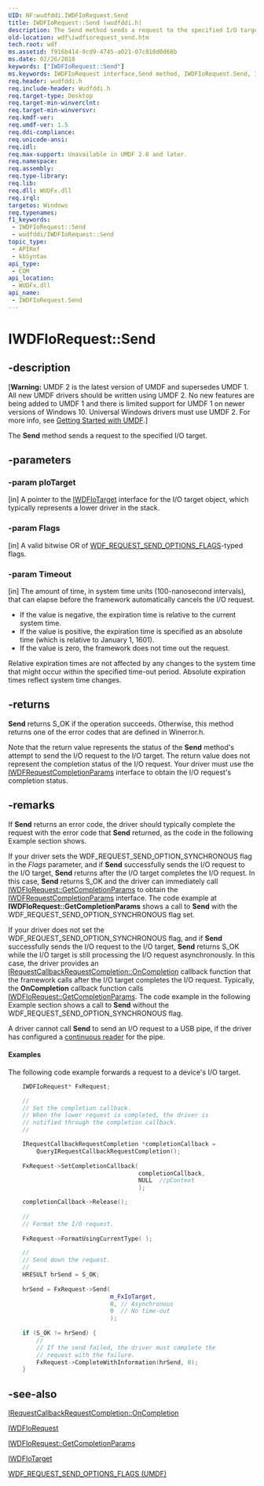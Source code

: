 ```yaml
---
UID: NF:wudfddi.IWDFIoRequest.Send
title: IWDFIoRequest::Send (wudfddi.h)
description: The Send method sends a request to the specified I/O target.
old-location: wdf\iwdfiorequest_send.htm
tech.root: wdf
ms.assetid: f916b414-9cd9-4745-a021-07c810d0d68b
ms.date: 02/26/2018
keywords: ["IWDFIoRequest::Send"]
ms.keywords: IWDFIoRequest interface,Send method, IWDFIoRequest.Send, IWDFIoRequest::Send, Send, Send method, Send method,IWDFIoRequest interface, UMDFRequestObjectRef_f3a8e812-392d-478c-8234-8125bec14f1d.xml, umdf.iwdfiorequest_send, wdf.iwdfiorequest_send, wudfddi/IWDFIoRequest::Send
req.header: wudfddi.h
req.include-header: Wudfddi.h
req.target-type: Desktop
req.target-min-winverclnt: 
req.target-min-winversvr: 
req.kmdf-ver: 
req.umdf-ver: 1.5
req.ddi-compliance: 
req.unicode-ansi: 
req.idl: 
req.max-support: Unavailable in UMDF 2.0 and later.
req.namespace: 
req.assembly: 
req.type-library: 
req.lib: 
req.dll: WUDFx.dll
req.irql: 
targetos: Windows
req.typenames: 
f1_keywords:
 - IWDFIoRequest::Send
 - wudfddi/IWDFIoRequest::Send
topic_type:
 - APIRef
 - kbSyntax
api_type:
 - COM
api_location:
 - WUDFx.dll
api_name:
 - IWDFIoRequest.Send
---
```


# IWDFIoRequest::Send


## -description

<p class="CCE_Message">[<b>Warning:</b> UMDF 2 is the latest version of UMDF and supersedes UMDF 1.  All new UMDF drivers should be written using UMDF 2.  No new features are being added to UMDF 1 and there is limited support for UMDF 1 on newer versions of Windows 10.  Universal Windows drivers must use UMDF 2.  For more info, see <a href="https://docs.microsoft.com/windows-hardware/drivers/wdf/getting-started-with-umdf-version-2">Getting Started with UMDF</a>.]

The <b>Send</b> method sends a request to the specified I/O target.

## -parameters

### -param pIoTarget 

[in]
A pointer to the <a href="https://docs.microsoft.com/windows-hardware/drivers/ddi/wudfddi/nn-wudfddi-iwdfiotarget">IWDFIoTarget</a> interface for the I/O target object, which typically represents a lower driver in the stack.

### -param Flags 

[in]
A valid bitwise OR of <a href="https://docs.microsoft.com/windows-hardware/drivers/ddi/wdfrequest/ne-wdfrequest-_wdf_request_send_options_flags">WDF_REQUEST_SEND_OPTIONS_FLAGS</a>-typed flags.

### -param Timeout 

[in]
The amount of time, in system time units (100-nanosecond intervals), that can elapse before the framework automatically cancels the I/O request.

<ul>
<li>
If the value is negative, the expiration time is relative to the current system time.

</li>
<li>
If the value is positive, the expiration time is specified as an absolute time (which is relative to January 1, 1601).

</li>
<li>
If the value is zero, the framework does not time out the request.

</li>
</ul>
Relative expiration times are not affected by any changes to the system time that might occur within the specified time-out period. Absolute expiration times reflect system time changes.

## -returns

<b>Send</b> returns S_OK if the operation succeeds. Otherwise, this method returns one of the error codes that are defined in Winerror.h.

Note that the return value represents the status of the <b>Send</b> method's attempt to send the I/O request to the I/O target. The return value does not represent the completion status of the I/O request. Your driver must use the <a href="https://docs.microsoft.com/windows-hardware/drivers/ddi/wudfddi/nn-wudfddi-iwdfrequestcompletionparams">IWDFRequestCompletionParams</a> interface to obtain the I/O request's completion status.

## -remarks

If <b>Send</b> returns an error code, the driver should typically complete the request with the error code that <b>Send</b> returned, as the code in the following Example section shows.

If your driver sets the WDF_REQUEST_SEND_OPTION_SYNCHRONOUS flag in the <i>Flags</i> parameter, and if <b>Send</b> successfully sends the I/O request to the I/O target, <b>Send</b> returns after the I/O target completes the I/O request. In this case, <b>Send</b> returns S_OK and the driver can immediately call <a href="https://docs.microsoft.com/windows-hardware/drivers/ddi/wudfddi/nf-wudfddi-iwdfiorequest-getcompletionparams">IWDFIoRequest::GetCompletionParams</a> to obtain the <a href="https://docs.microsoft.com/windows-hardware/drivers/ddi/wudfddi/nn-wudfddi-iwdfrequestcompletionparams">IWDFRequestCompletionParams</a> interface. The code example at <b>IWDFIoRequest::GetCompletionParams</b> shows a call to <b>Send</b> with the WDF_REQUEST_SEND_OPTION_SYNCHRONOUS flag set.

If your driver does not set the WDF_REQUEST_SEND_OPTION_SYNCHRONOUS flag, and if <b>Send</b> successfully sends the I/O request to the I/O target, <b>Send</b> returns S_OK while the I/O target is still processing the I/O request asynchronously. In this case, the driver provides an <a href="https://docs.microsoft.com/windows-hardware/drivers/ddi/wudfddi/nf-wudfddi-irequestcallbackrequestcompletion-oncompletion">IRequestCallbackRequestCompletion::OnCompletion</a> callback function that the framework calls after the I/O target completes the I/O request. Typically, the <b>OnCompletion</b> callback function calls <a href="https://docs.microsoft.com/windows-hardware/drivers/ddi/wudfddi/nf-wudfddi-iwdfiorequest-getcompletionparams">IWDFIoRequest::GetCompletionParams</a>. The code example in the following Example section shows a call to <b>Send</b> without the WDF_REQUEST_SEND_OPTION_SYNCHRONOUS flag.

A driver cannot call <b>Send</b> to send an I/O request to a USB pipe, if the driver has configured a <a href="https://docs.microsoft.com/windows-hardware/drivers/wdf/working-with-usb-pipes-in-umdf-1-x-drivers">continuous reader</a> for the pipe.


#### Examples

The following code example forwards a request to a device's I/O target.


```cpp
    IWDFIoRequest* FxRequest;

    //
    // Set the completion callback.
    // When the lower request is completed, the driver is 
    // notified through the completion callback. 
    //

    IRequestCallbackRequestCompletion *completionCallback = 
        QueryIRequestCallbackRequestCompletion();
 
    FxRequest->SetCompletionCallback(
                                     completionCallback,
                                     NULL  //pContext
                                     );

    completionCallback->Release();
 
    //
    // Format the I/O request.  
 
    FxRequest->FormatUsingCurrentType( );

    //
    // Send down the request.
    //
    HRESULT hrSend = S_OK;
 
    hrSend = FxRequest->Send(
                             m_FxIoTarget,
                             0, // Asynchronous
                             0  // No time-out
                             );
 
    if (S_OK != hrSend) {
        //
        // If the send failed, the driver must complete the 
        // request with the failure.
        FxRequest->CompleteWithInformation(hrSend, 0);
    }
```


## -see-also

<a href="https://docs.microsoft.com/windows-hardware/drivers/ddi/wudfddi/nf-wudfddi-irequestcallbackrequestcompletion-oncompletion">IRequestCallbackRequestCompletion::OnCompletion</a>



<a href="https://docs.microsoft.com/windows-hardware/drivers/ddi/wudfddi/nn-wudfddi-iwdfiorequest">IWDFIoRequest</a>



<a href="https://docs.microsoft.com/windows-hardware/drivers/ddi/wudfddi/nf-wudfddi-iwdfiorequest-getcompletionparams">IWDFIoRequest::GetCompletionParams</a>



<a href="https://docs.microsoft.com/windows-hardware/drivers/ddi/wudfddi/nn-wudfddi-iwdfiotarget">IWDFIoTarget</a>



<a href="https://docs.microsoft.com/windows-hardware/drivers/ddi/wudfddi_types/ne-wudfddi_types-_wdf_request_send_options_flags">WDF_REQUEST_SEND_OPTIONS_FLAGS (UMDF)</a>

